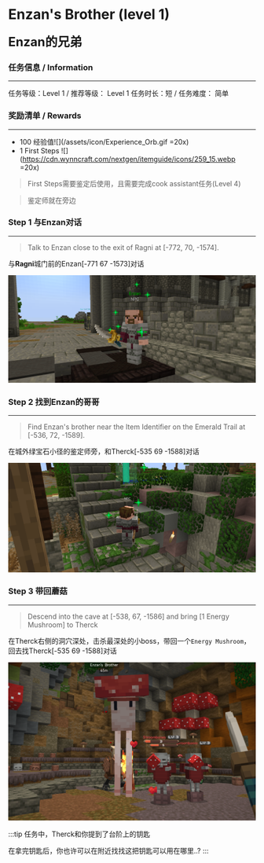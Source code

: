 # Enzan's Brother (level 1)
<span style="font-size: 25px;">**Enzan的兄弟**</span>

### 任务信息 / Information
---
任务等级：Level 1 / 推荐等级： Level 1
任务时长：短 / 任务难度： 简单


### 奖励清单 / Rewards
----
  
+ 100 经验值![](/assets/icon/Experience_Orb.gif =20x)
+ 1 First Steps ![](https://cdn.wynncraft.com/nextgen/itemguide/icons/259_15.webp =20x)

>First Steps需要鉴定后使用，且需要完成cook assistant任务(Level 4)

>鉴定师就在旁边

### Step 1 与Enzan对话
---
>Talk to Enzan close to the exit of Ragni at [-772, 70, -1574].

与**Ragni**城门前的<NPC>Enzan</NPC><CC>[-771 67 -1573]</CC>对话

![](/assets/img/lv1-1_en.png)

### Step 2 找到Enzan的哥哥
---
>Find Enzan's brother near the Item Identifier on the Emerald Trail at [-536, 72, -1589].

在城外绿宝石小径的鉴定师旁，和<NPC>Therck</NPC><CC>[-535 69 -1588]</CC>对话

![](/assets/img/lv1-2_en.png)

### Step 3 带回蘑菇
---
>Descend into the cave at [-538, 67, -1586] and bring [1 Energy Mushroom] to Therck

在<NPC>Therck</NPC>右侧的洞穴深处，击杀最深处的小boss，带回一个`Energy Mushroom`，回去找<NPC>Therck</NPC><CC>[-535 69 -1588]</CC>对话

![哎哟我滴妈](/assets/img/lv1-3_en.png)
 


  



:::tip
任务中，<NPC>Therck</NPC>和你提到了台阶上的钥匙

在拿完钥匙后，你也许可以在附近找找这把钥匙可以用在哪里..?
:::
